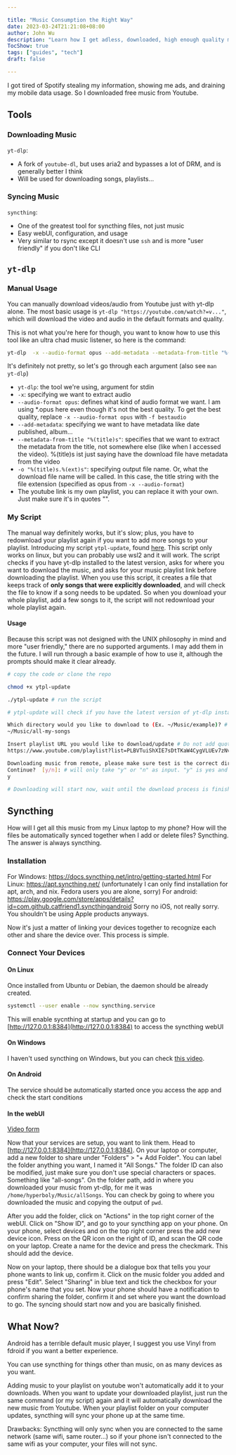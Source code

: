 ```yaml
---

title: "Music Consumption the Right Way"
date: 2023-03-24T21:21:08+08:00
author: John Wu
description: "Learn how I get adless, downloaded, high enough quality music all for free."
TocShow: true
tags: ["guides", "tech"]
draft: false

---
```


I got tired of Spotify stealing my information, showing me ads, and draining my mobile data usage. So I downloaded free music from Youtube.

## Tools
### Downloading Music
`yt-dlp`:
- A fork of `youtube-dl`, but uses aria2 and bypasses a lot of DRM, and is generally better I think
- Will be used for downloading songs, playlists...
### Syncing Music
`syncthing`:
- One of the greatest tool for syncthing files, not just music
- Easy webUI, configuration, and usage
- Very similar to rsync except it doesn't use `ssh` and is more "user friendly" if you don't like CLI

## `yt-dlp`
### Manual Usage
You can manually download videos/audio from Youtube just with yt-dlp alone. The most basic usage is `yt-dlp "https://youtube.com/watch?=v..."`, which will download the video and audio in the default formats and quality.

This is not what you're here for though, you want to know how to use this tool like an ultra chad music listener, so here is the command:
```bash
yt-dlp  -x --audio-format opus --add-metadata --metadata-from-title "%(title)s" -o "%(title)s.%(ext)s" "https://www.youtube.com/playlist?list=PLBVTuiShXIE7sDtTKaW4CygVLUEv7zNv2"
```
It's definitely not pretty, so let's go through each argument (also see `man yt-dlp`)
- `yt-dlp`: the tool we're using, argument for stdin
- `-x`: specifying we want to extract audio
- `--audio-format opus`: defines what kind of audio format we want. I am using \*.opus here even though it's not the best quality. To get the best quality, replace `-x --audio-format opus` with `-f bestaudio`
- `--add-metadata`: specifying we want to have metadata like date published, album...
- `--metadata-from-title "%(title)s"`: specifies that we want to extract the metadata from the title, not somewhere else (like when I accessed the video). %(title)s ist just saying have the download file have metadata from the video
- `-o "%(title)s.%(ext)s"`: specifying output file name. Or, what the download file name will be called. In this case, the title string with the file extension (specified as opus from `-x --audio-format`)
- The youtube link is my own playlist, you can replace it with your own. Just make sure it's in quotes "".

### My Script
The manual way definitely works, but it's slow; plus, you have to redownload your playlist again if you want to add more songs to your playlist.
Introducing my script `ytpl-update`, found [here](https://github.com/hyperboly/dotfiles/blob/main/.local/bin/ytpl-update).
This script only works on linux, but you can probably use wsl2 and it will work. The script checks if you have yt-dlp installed to the latest version, asks for where you want to download the music, and asks for your music playlist link before downloading the playlist. When you use this script, it creates a file that keeps track of **only songs that were explicitly downloaded**, and will check the file to know if a song needs to be updated. So when you download your whole playlist, add a few songs to it, the script will not redownload your whole playlist again.

#### Usage
Because this script was not designed with the UNIX philosophy in mind and more "user friendly," there are no supported arguments. I may add them in the future.
I will run through a basic example of how to use it, although the prompts should make it clear already.

```bash
# copy the code or clone the repo

chmod +x ytpl-update

./ytpl-update # run the script

# ytpl-update will check if you have the latest version of yt-dlp installed and attempt to update if there is. Will also attempt to install if not already installed

Which directory would you like to download to (Ex. ~/Music/example)? # Enter in the folder you want to download to
~/Music/all-my-songs

Insert playlist URL you would like to download/update # Do not add quotes, just the URL will work
https://www.youtube.com/playlist?list=PLBVTuiShXIE7sDtTKaW4CygVLUEv7zNv2

Downloading music from remote, please make sure test is the correct directory
Continue?  [y/n]: # will only take "y" or "n" as input. "y" is yes and "n" is no
y

# Downloading will start now, wait until the download process is finished and you are gold
```

## Syncthing
How will I get all this music from my Linux laptop to my phone? How will the files be automatically synced together when I add or delete files?
Syncthing. The answer is always syncthing.

### Installation
For Windows: https://docs.syncthing.net/intro/getting-started.html
For Linux: https://apt.syncthing.net/ (unfortunately I can only find installation for apt, arch, and nix. Fedora users you are alone, sorry)
For android: https://play.google.com/store/apps/details?id=com.github.catfriend1.syncthingandroid
Sorry no iOS, not really sorry. You shouldn't be using Apple products anyways.

Now it's just a matter of linking your devices together to recognize each other and share the device over. This process is simple.

### Connect Your Devices

#### On Linux
Once installed from Ubuntu or Debian, the daemon should be already created.
```bash
systemctl --user enable --now syncthing.service
```
This will enable sycnthing at startup and you can go to [http://127.0.0.1:8384](http://127.0.0.1:8384) to access the syncthing webUI

#### On Windows
I haven't used syncthing on Windows, but you can check [this video](https://www.youtube.com/watch?v=02XeIATCDO4).

#### On Android
The service should be automatically started once you access the app and check the start conditions

#### In the webUI
[Video form](https://www.youtube.com/watch?v=02XeIATCDO4)

Now that your services are setup, you want to link them. Head to [http://127.0.0.1:8384](http://127.0.0.1:8384).
On your laptop or computer, add a new folder to share under "Folders" > "+ Add Folder".
You can label the folder anything you want, I named it "All Songs."
The folder ID can also be modified, just make sure you don't use special characters or spaces. Something like "all-songs".
On the folder path, add in where you downloaded your music from yt-dlp, for me it was `/home/hyperboly/Music/allSongs`.
You can check by going to where you downloaded the music and copying the output of `pwd`.

After you add the folder, click on "Actions" in the top right corner of the webUI.
Click on "Show ID", and go to your syncthing app on your phone.
On your phone, select devices and on the top right corner press the add new device icon.
Press on the QR icon on the right of ID, and scan the QR code on your laptop.
Create a name for the device and press the checkmark.
This should add the device.

Now on your laptop, there should be a dialogue box that tells you your phone wants to link up, confirm it.
Click on the music folder you added and press "Edit".
Select "Sharing" in blue text and tick the checkbox for your phone's name that you set.
Now your phone should have a notification to confirm sharing the folder, confirm it and set where you want the download to go.
The syncing should start now and you are basically finished.

## What Now?
Android has a terrible default music player, I suggest you use Vinyl from fdroid if you want a better experience.

You can use syncthing for things other than music, on as many devices as you want.

Adding music to your playlist on youtube won't automatically add it to your downloads.
When you want to update your downloaded playlist, just run the same command (or my script) again and it will automatically download the new music from Youtube.
When your playlist folder on your computer updates, syncthing will sync your phone up at the same time.

Drawbacks: Syncthing will only sync when you are connected to the same network (same wifi, same router...) so if your phone isn't connected to the same wifi as your computer, your files will not sync.
